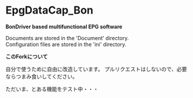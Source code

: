 EpgDataCap_Bon
==============
**BonDriver based multifunctional EPG software**

Documents are stored in the 'Document' directory.  
Configuration files are stored in the 'ini' directory.

**このForkについて**

自分で使うために自由に改造しています。
プルリクエストはしないので、必要ならつまみ食いしてください。

ただいま、とある機能をテスト中・・・
